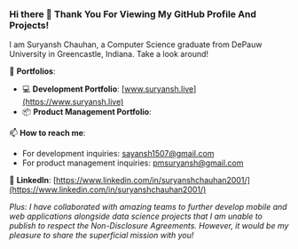 <h3> Hi there 👋 Thank You For Viewing My GitHub Profile And Projects! </h3>

<!--
**suryanshchauhan/suryanshchauhan** is a ✨ _special_ ✨ repository because its `README.md` (this file) appears on your GitHub profile.

Here are some ideas to get you started:

- 🔭 I’m currently working on ...
- 🌱 I’m currently learning ...
- 👯 I’m looking to collaborate on ...
- 🤔 I’m looking for help with ...
- 💬 Ask me about ...
- 📫 How to reach me: ...
- 😄 Pronouns: ...
- ⚡ Fun fact: ...
-->

I am Suryansh Chauhan, a Computer Science graduate from DePauw University in Greencastle, Indiana. Take a look around!

🔗 **Portfolios**:  
- 💻 **Development Portfolio**: [www.suryansh.live](https://www.suryansh.live)  
- 📦 **Product Management Portfolio**:

📫 **How to reach me**:  
- For development inquiries: sayansh1507@gmail.com  
- For product management inquiries: pmsuryansh@gmail.com

💼 **LinkedIn**: [https://www.linkedin.com/in/suryanshchauhan2001/](https://www.linkedin.com/in/suryanshchauhan2001/)

*Plus: I have collaborated with amazing teams to further develop mobile and web applications alongside data science projects that I am unable to publish to respect the Non-Disclosure Agreements. However, it would be my pleasure to share the superficial mission with you!*
